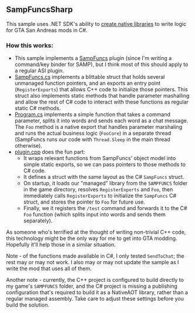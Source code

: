 ## SampFuncsSharp

This sample uses .NET SDK's ability to [create native libraries](https://learn.microsoft.com/en-us/dotnet/core/deploying/native-aot/libraries) to write logic for GTA San Andreas mods in C#.

### How this works:
 - This sample implements a [SampFuncs](https://wiki.blast.hk/sampfuncs) plugin (since I'm writing a command/key binder for SAMP), but I think most of this should apply to a regular ASI plugin.
 - [SampFuncs.cs](ConsoleApp1/SampFuncs.cs) implements a blittable struct that holds several unmanaged function pointers, and an exports an entry point (`RegisterExports`) that allows C++ code to initialize those pointers. This struct also implements static methods that handle parameter mashalling and allow the rest of C# code to interact with these functions as regular static C# methods.
 - [Program.cs](ConsoleApp1/Program.cs) implements a simple function that takes a command parameter, splits it into words and sends each word as a chat message. The `Foo` method is a native export that handles parameter marshaling and runs the actual business logic (`FooCore`) in a separate thread (SampFuncs runs our code with `Thread.Sleep` in the main thread otherwise).
 - [plugin.cpp](https://github.com/TheLeftExit/SampFuncsSharp/blob/master/SF%20Plugin1/src/plugin.cpp) does the fun part:
   - It wraps relevant functions from SampFuncs' object model into simple static exports, so we can pass pointers to those methods to C# code.
   - It defines a struct with the same layout as the C# `SampFuncs` struct.
   - On startup, it loads our "managed" library from the `SAMPFUNCS` folder in the game directory, resolves `RegisterExports` and `Foo`, then immediately calls `RegisterExports` to initialize the `SampFuncs` C# struct, and stores the pointer to `Foo` for future use.
   - Finally, we it registers the `/test` command and forwards it to the C# `Foo` function (which splits input into words and sends them separately).

As someone who's terrified at the thought of writing non-trivial C++ code, this technology might be the only way for me to get into GTA modding. Hopefully it'll help those in a similar situation.

Note - of the functions made available in C#, I only tested `SendToChat`; the rest may or may not work. I also may or may not update the sample as I write the mod that uses all of them.

Another note - currently, the C++ project is configured to build directly to my game's `SAMPFUNCS` folder, and the C# project is missing a publishing configuration that's required to build it as a NativeAOT library, rather than a regular managed assembly. Take care to adjust these settings before you build the solution.
